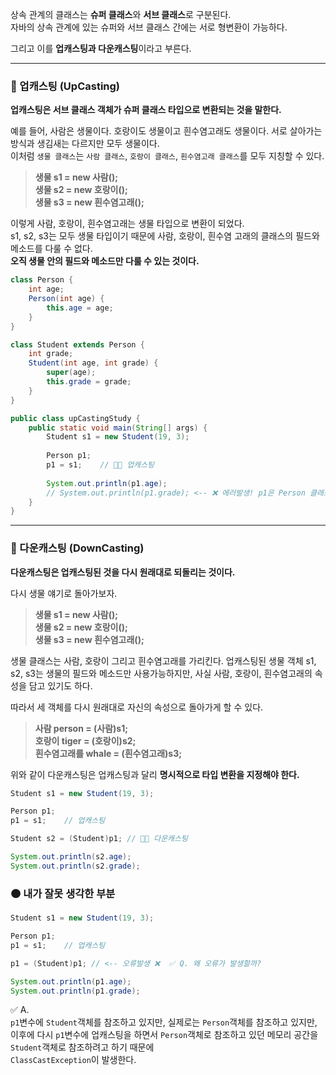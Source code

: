 상속 관계의 클래스는 **슈퍼 클래스**와 **서브 클래스**로 구분된다.<br>
자바의 상속 관계에 있는 슈퍼와 서브 클래스 간에는 서로 형변환이 가능하다.

그리고 이를 **업캐스팅과 다운캐스팅**이라고 부른다.

---

### 🔵 업캐스팅 (UpCasting)

__업캐스팅은 서브 클래스 객체가 슈퍼 클래스 타입으로 변환되는 것을 말한다.__

예를 들어, 사람은 생물이다. 호랑이도 생물이고 흰수염고래도 생물이다. 서로 살아가는 방식과 생김새는 다르지만 모두 생물이다. <br>
이처럼 `생물 클래스`는 `사람 클래스`, `호랑이 클래스`, `흰수염고래 클래스`를 모두 지칭할 수 있다. <br>

> **생물 s1 = new 사람(); <br>
> 생물 s2 = new 호랑이(); <br>
> 생물 s3 = new 흰수염고래();** <br>

이렇게 사람, 호랑이, 흰수염고래는 생물 타입으로 변환이 되었다. <br>
s1, s2, s3는 모두 생물 타입이기 때문에 사람, 호랑이, 흰수염 고래의 클래스의 필드와 메소드를 다룰 수 없다. <br>
**오직 생물 안의 필드와 메소드만 다룰 수 있는 것이다.**

```java
class Person {
	int age;
	Person(int age) {
		this.age = age;
	}
}

class Student extends Person {
	int grade;
	Student(int age, int grade) {
		super(age);
		this.grade = grade;
	}
}

public class upCastingStudy {
	public static void main(String[] args) {
		Student s1 = new Student(19, 3);
		
		Person p1;
		p1 = s1;    // 🎈🎈 업캐스팅
		
		System.out.println(p1.age);
		// System.out.println(p1.grade); <-- ❌ 에러발생! p1은 Person 클래스 객체이므로 Person 클래스 내부만 다룰 수 있음. 물론 Override라는 개념이 존재
	}
}

```
---
### 🔵 다운캐스팅 (DownCasting)

__다운캐스팅은 업캐스팅된 것을 다시 원래대로 되돌리는 것이다.__  

다시 생물 얘기로 돌아가보자. <br>

> **생물 s1 = new 사람(); <br>
> 생물 s2 = new 호랑이(); <br>
> 생물 s3 = new 흰수염고래();** <br>

생물 클래스는 사람, 호랑이 그리고 흰수염고래를 가리킨다. 업캐스팅된 생물 객체 s1, s2, s3는 생물의 필드와 메소드만 사용가능하지만, 사실 사람, 호랑이, 흰수염고래의 속성을 담고 있기도 하다. <br>

따라서 세 객체를 다시 원래대로 자신의 속성으로 돌아가게 할 수 있다. 

> **사람 person = (사람)s1; <br>
> 호랑이 tiger = (호랑이)s2; <br>
> 흰수염고래를 whale = (흰수염고래)s3;** <br>

위와 같이 다운캐스팅은 업캐스팅과 달리 **명시적으로 타입 변환을 지정해야 한다.**

```java
Student s1 = new Student(19, 3);

Person p1;
p1 = s1;    // 업캐스팅

Student s2 = (Student)p1; // 🎈🎈 다운캐스팅

System.out.println(s2.age);
System.out.println(s2.grade);
```

### 🟠 내가 잘못 생각한 부분
```java
Student s1 = new Student(19, 3);

Person p1;
p1 = s1;    // 업캐스팅

p1 = (Student)p1; // <-- 오류발생 ❌  ✅ Q. 왜 오류가 발생할까?

System.out.println(p1.age);
System.out.println(p1.grade); 
```

✅ A. <br> 
`p1`변수에 `Student`객체를 참조하고 있지만, 실제로는 `Person`객체를 참조하고 있지만, <br>
이후에 다시 `p1`변수에 업캐스팅을 하면서 `Person`객체로 참조하고 있던 메모리 공간을 `Student`객체로 참조하려고 하기 때문에 <br>
`ClassCastException`이 발생한다.






















